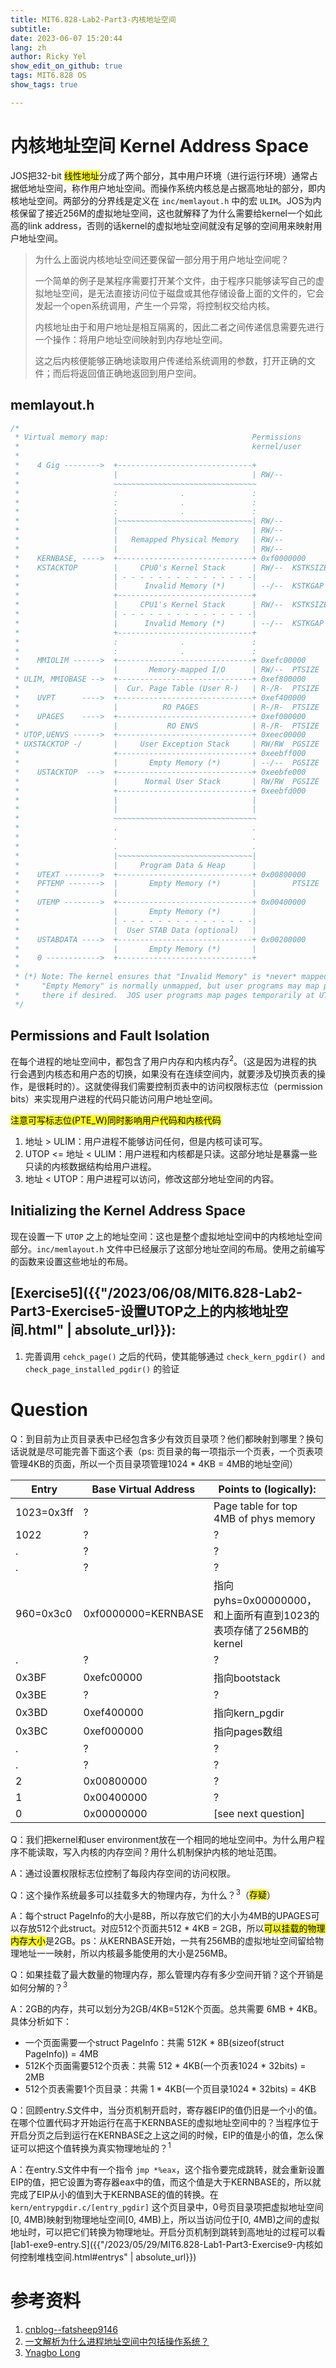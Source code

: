 ```yaml
---
title: MIT6.828-Lab2-Part3-内核地址空间
subtitle: 
date: 2023-06-07 15:20:44
lang: zh
author: Ricky Yel
show_edit_on_github: true
tags: MIT6.828 OS
show_tags: true

---
```


<!--more-->

# 内核地址空间 Kernel Address Space

JOS把32-bit <mark>线性地址</mark>分成了两个部分，其中用户环境（进行运行环境）通常占据低地址空间，称作用户地址空间。而操作系统内核总是占据高地址的部分，即内核地址空间。两部分的分界线是定义在 `inc/memlayout.h` 中的宏 `ULIM`。JOS为内核保留了接近256M的虚拟地址空间，这也就解释了为什么需要给kernel一个如此高的link address，否则的话kernel的虚拟地址空间就没有足够的空间用来映射用户地址空间。

> 为什么上面说内核地址空间还要保留一部分用于用户地址空间呢？
>
> 一个简单的例子是某程序需要打开某个文件，由于程序只能够读写自己的虚拟地址空间，是无法直接访问位于磁盘或其他存储设备上面的文件的，它会发起一个open系统调用，产生一个异常，将控制权交给内核。
>
> 内核地址由于和用户地址是相互隔离的，因此二者之间传递信息需要先进行一个操作：将用户地址空间映射到内存地址空间。
>
> 这之后内核便能够正确地读取用户传递给系统调用的参数，打开正确的文件；而后将返回值正确地返回到用户空间。

## memlayout.h

```c
/*
 * Virtual memory map:                                Permissions
 *                                                    kernel/user
 *
 *    4 Gig -------->  +------------------------------+
 *                     |                              | RW/--
 *                     ~~~~~~~~~~~~~~~~~~~~~~~~~~~~~~~~
 *                     :              .               :
 *                     :              .               :
 *                     :              .               :
 *                     |~~~~~~~~~~~~~~~~~~~~~~~~~~~~~~| RW/--
 *                     |                              | RW/--
 *                     |   Remapped Physical Memory   | RW/--
 *                     |                              | RW/--
 *    KERNBASE, ---->  +------------------------------+ 0xf0000000      --+
 *    KSTACKTOP        |     CPU0's Kernel Stack      | RW/--  KSTKSIZE   |
 *                     | - - - - - - - - - - - - - - -|                   |
 *                     |      Invalid Memory (*)      | --/--  KSTKGAP    |
 *                     +------------------------------+                   |
 *                     |     CPU1's Kernel Stack      | RW/--  KSTKSIZE   |
 *                     | - - - - - - - - - - - - - - -|                 PTSIZE
 *                     |      Invalid Memory (*)      | --/--  KSTKGAP    |
 *                     +------------------------------+                   |
 *                     :              .               :                   |
 *                     :              .               :                   |
 *    MMIOLIM ------>  +------------------------------+ 0xefc00000      --+
 *                     |       Memory-mapped I/O      | RW/--  PTSIZE
 * ULIM, MMIOBASE -->  +------------------------------+ 0xef800000
 *                     |  Cur. Page Table (User R-)   | R-/R-  PTSIZE
 *    UVPT      ---->  +------------------------------+ 0xef400000
 *                     |          RO PAGES            | R-/R-  PTSIZE
 *    UPAGES    ---->  +------------------------------+ 0xef000000
 *                     |           RO ENVS            | R-/R-  PTSIZE
 * UTOP,UENVS ------>  +------------------------------+ 0xeec00000
 * UXSTACKTOP -/       |     User Exception Stack     | RW/RW  PGSIZE
 *                     +------------------------------+ 0xeebff000
 *                     |       Empty Memory (*)       | --/--  PGSIZE
 *    USTACKTOP  --->  +------------------------------+ 0xeebfe000
 *                     |      Normal User Stack       | RW/RW  PGSIZE
 *                     +------------------------------+ 0xeebfd000
 *                     |                              |
 *                     |                              |
 *                     ~~~~~~~~~~~~~~~~~~~~~~~~~~~~~~~~
 *                     .                              .
 *                     .                              .
 *                     .                              .
 *                     |~~~~~~~~~~~~~~~~~~~~~~~~~~~~~~|
 *                     |     Program Data & Heap      |
 *    UTEXT -------->  +------------------------------+ 0x00800000
 *    PFTEMP ------->  |       Empty Memory (*)       |        PTSIZE
 *                     |                              |
 *    UTEMP -------->  +------------------------------+ 0x00400000      --+
 *                     |       Empty Memory (*)       |                   |
 *                     | - - - - - - - - - - - - - - -|                   |
 *                     |  User STAB Data (optional)   |                 PTSIZE
 *    USTABDATA ---->  +------------------------------+ 0x00200000        |
 *                     |       Empty Memory (*)       |                   |
 *    0 ------------>  +------------------------------+                 --+
 *
 * (*) Note: The kernel ensures that "Invalid Memory" is *never* mapped.
 *     "Empty Memory" is normally unmapped, but user programs may map pages
 *     there if desired.  JOS user programs map pages temporarily at UTEMP.
 */
```

## Permissions and Fault Isolation

在每个进程的地址空间中，都包含了用户内存和内核内存<sup>2</sup>。（这是因为进程的执行会遇到内核态和用户态的切换，如果没有在连续空间内，就要涉及切换页表的操作，是很耗时的）。这就使得我们需要控制页表中的访问权限标志位（permission bits）来实现用户进程的代码只能访问用户地址空间。

<mark>注意可写标志位(PTE_W)同时影响用户代码和内核代码</mark>

1. 地址 > ULIM：用户进程不能够访问任何，但是内核可读可写。
2. UTOP <= 地址 < ULIM：用户进程和内核都是只读。这部分地址是暴露一些只读的内核数据结构给用户进程。
3. 地址 < UTOP：用户进程可以访问，修改这部分地址空间的内容。

## Initializing the Kernel Address Space

现在设置一下 `UTOP` 之上的地址空间：这也是整个虚拟地址空间中的内核地址空间部分。`inc/memlayout.h` 文件中已经展示了这部分地址空间的布局。使用之前编写的函数来设置这些地址的布局。

## [Exercise5]({{"/2023/06/08/MIT6.828-Lab2-Part3-Exercise5-设置UTOP之上的内核地址空间.html" | absolute_url}}): 

1. 完善调用 `cehck_page()` 之后的代码，使其能够通过 `check_kern_pgdir() and check_page_installed_pgdir()` 的验证

# Question

Q：到目前为止页目录表中已经包含多少有效页目录项？他们都映射到哪里？换句话说就是尽可能完善下面这个表（ps: 页目录的每一项指示一个页表，一个页表项管理4KB的页面，所以一个页目录项管理1024 \* 4KB = 4MB的地址空间）

| Entry      | Base Virtual Address | Points to (logically):                                       |
| ---------- | -------------------- | ------------------------------------------------------------ |
| 1023=0x3ff | ?                    | Page table for top 4MB of phys memory                        |
| 1022       | ?                    | ?                                                            |
| .          | ?                    | ?                                                            |
| .          | ?                    | ?                                                            |
| 960=0x3c0  | 0xf0000000=KERNBASE  | 指向pyhs=0x00000000，和上面所有直到1023的表项存储了256MB的kernel |
| .          | ?                    | ?                                                            |
| 0x3BF      | 0xefc00000           | 指向bootstack                                                |
| 0x3BE      | ?                    | ?                                                            |
| 0x3BD      | 0xef400000           | 指向kern_pgdir                                               |
| 0x3BC      | 0xef000000           | 指向pages数组                                                |
| .          | ?                    | ?                                                            |
| .          | ?                    | ?                                                            |
| 2          | 0x00800000           | ?                                                            |
| 1          | 0x00400000           | ?                                                            |
| 0          | 0x00000000           | [see next question]                                          |

Q：我们把kernel和user environment放在一个相同的地址空间中。为什么用户程序不能读取，写入内核的内存空间？用什么机制保护内核的地址范围。

A：通过设置权限标志位控制了每段内存空间的访问权限。

Q：这个操作系统最多可以挂载多大的物理内存，为什么？<sup>3</sup>（<mark>存疑</mark>）

A：每个struct PageInfo的大小是8B，所以存放它们的大小为4MB的UPAGES可以存放512个此struct。对应512个页面共512 * 4KB = 2GB，所以<mark>可以挂载的物理内存大小</mark>是2GB。ps：从KERNBASE开始，一共有256MB的虚拟地址空间留给物理地址一一映射，所以内核最多能使用的大小是256MB。

Q：如果挂载了最大数量的物理内存，那么管理内存有多少空间开销？这个开销是如何分解的？<sup>3</sup>

A：2GB的内存，共可以划分为2GB/4KB=512K个页面。总共需要 6MB + 4KB。具体分析如下：

- 一个页面需要一个struct PageInfo：共需 512K \* 8B(sizeof(struct PageInfo)) = 4MB
- 512K个页面需要512个页表：共需 512 \* 4KB(一个页表1024 \* 32bits) = 2MB
- 512个页表需要1个页目录：共需 1 \* 4KB(一个页目录1024 \* 32bits) = 4KB

Q：回顾entry.S文件中，当分页机制开启时，寄存器EIP的值仍旧是一个小的值。在哪个位置代码才开始运行在高于KERNBASE的虚拟地址空间中的？当程序位于开启分页之后到运行在KERNBASE之上这之间的时候，EIP的值是小的值，怎么保证可以把这个值转换为真实物理地址的？<sup>1</sup>

A：在entry.S文件中有一个指令 `jmp *%eax`，这个指令要完成跳转，就会重新设置EIP的值，把它设置为寄存器eax中的值，而这个值是大于KERNBASE的，所以就完成了EIP从小的值到大于KERNBASE的值的转换。在 `kern/entrypgdir.c/[entry_pgdir]` 这个页目录中，0号页目录项把虚拟地址空间[0, 4MB)映射到物理地址空间[0, 4MB)上，所以当访问位于[0, 4MB)之间的虚拟地址时，可以把它们转换为物理地址。开启分页机制到跳转到高地址的过程可以看[lab1-exe9-entry.S]({{"/2023/05/29/MIT6.828-Lab1-Part3-Exercise9-内核如何控制堆栈空间.html#entrys" | absolute_url}})

# 参考资料

1. [cnblog--fatsheep9146](https://www.cnblogs.com/fatsheep9146/p/5324692.html)
2. [一文解析为什么进程地址空间中包括操作系统？](https://kernel.0voice.com/forum.php?mod=viewthread&tid=3323&extra=)
3. [Ynagbo Long](https://yangbolong.github.io/2017/02/18/lab2/)

